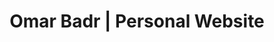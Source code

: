 ---
layout: index
permalink: /
ref: index
lang: en

title: Omar Badr | Personal Website
welcome: Hello, My name is
showname: Omar Badr
job: Software Developer
button: See my Projects

intro1: "Keep"
intro2: "Moving"
intro3: "Forward"
---